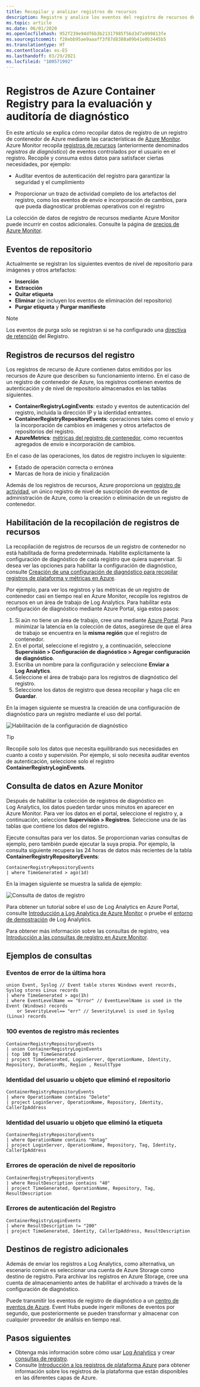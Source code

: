 ```yaml
---
title: Recopilar y analizar registros de recursos
description: Registre y analice los eventos del registro de recursos de Azure Container Registry como la autenticación, y el envío y la incorporación de cambios en imágenes.
ms.topic: article
ms.date: 06/01/2020
ms.openlocfilehash: 952f239e94df6b3b21317985f56d3d7a999813fe
ms.sourcegitcommit: f28ebb95ae9aaaff3f87d8388a09b41e0b3445b5
ms.translationtype: HT
ms.contentlocale: es-ES
ms.lasthandoff: 03/29/2021
ms.locfileid: "100571992"
---
```

# <a name="azure-container-registry-logs-for-diagnostic-evaluation-and-auditing"></a>Registros de Azure Container Registry para la evaluación y auditoría de diagnóstico

En este artículo se explica cómo recopilar datos de registro de un registro de contenedor de Azure mediante las características de [Azure Monitor](../azure-monitor/overview.md). Azure Monitor recopila [registros de recursos](../azure-monitor/essentials/platform-logs-overview.md) (anteriormente denominados *registros de diagnóstico*) de eventos controlados por el usuario en el registro. Recopile y consuma estos datos para satisfacer ciertas necesidades, por ejemplo:

* Auditar eventos de autenticación del registro para garantizar la seguridad y el cumplimiento 

* Proporcionar un trazo de actividad completo de los artefactos del registro, como los eventos de envío e incorporación de cambios, para que pueda diagnosticar problemas operativos con el registro 

La colección de datos de registro de recursos mediante Azure Monitor puede incurrir en costos adicionales. Consulte la página de [precios de Azure Monitor](https://azure.microsoft.com/pricing/details/monitor/). 

## <a name="repository-events"></a>Eventos de repositorio

Actualmente se registran los siguientes eventos de nivel de repositorio para imágenes y otros artefactos:

* **Inserción**
* **Extracción**
* **Quitar etiqueta**
* **Eliminar** (se incluyen los eventos de eliminación del repositorio)
* **Purgar etiqueta** y **Purgar manifiesto**

> [!NOTE]
> Los eventos de purga solo se registran si se ha configurado una [directiva de retención](container-registry-retention-policy.md) del Registro.

## <a name="registry-resource-logs"></a>Registros de recursos del registro

Los registros de recurso de Azure contienen datos emitidos por los recursos de Azure que describen su funcionamiento interno. En el caso de un registro de contenedor de Azure, los registros contienen eventos de autenticación y de nivel de repositorio almacenados en las tablas siguientes. 

* **ContainerRegistryLoginEvents**: estado y eventos de autenticación del registro, incluida la dirección IP y la identidad entrantes.
* **ContainerRegistryRepositoryEvents**: operaciones tales como el envío y la incorporación de cambios en imágenes y otros artefactos de repositorios del registro.
* **AzureMetrics**: [métricas del registro de contenedor](../azure-monitor/essentials/metrics-supported.md#microsoftcontainerregistryregistries), como recuentos agregados de envío e incorporación de cambios.

En el caso de las operaciones, los datos de registro incluyen lo siguiente:
  * Estado de operación correcta o errónea
  * Marcas de hora de inicio y finalización

Además de los registros de recursos, Azure proporciona un [registro de actividad](../azure-monitor/essentials/platform-logs-overview.md), un único registro de nivel de suscripción de eventos de administración de Azure, como la creación o eliminación de un registro de contenedor.

## <a name="enable-collection-of-resource-logs"></a>Habilitación de la recopilación de registros de recursos

La recopilación de registros de recursos de un registro de contenedor no está habilitada de forma predeterminada. Habilite explícitamente la configuración de diagnóstico de cada registro que quiera supervisar. Si desea ver las opciones para habilitar la configuración de diagnóstico, consulte [Creación de una configuración de diagnóstico para recopilar registros de plataforma y métricas en Azure](../azure-monitor/essentials/diagnostic-settings.md).

Por ejemplo, para ver los registros y las métricas de un registro de contenedor casi en tiempo real en Azure Monitor, recopile los registros de recursos en un área de trabajo de Log Analytics. Para habilitar esta configuración de diagnóstico mediante Azure Portal, siga estos pasos:

1. Si aún no tiene un área de trabajo, cree una mediante [Azure Portal](../azure-monitor/logs/quick-create-workspace.md). Para minimizar la latencia en la colección de datos, asegúrese de que el área de trabajo se encuentra en la **misma región** que el registro de contenedor.
1. En el portal, seleccione el registro y, a continuación, seleccione **Supervisión > Configuración de diagnóstico > Agregar configuración de diagnóstico**.
1. Escriba un nombre para la configuración y seleccione **Enviar a Log Analytics**.
1. Seleccione el área de trabajo para los registros de diagnóstico del registro.
1. Seleccione los datos de registro que desea recopilar y haga clic en **Guardar**.

En la imagen siguiente se muestra la creación de una configuración de diagnóstico para un registro mediante el uso del portal.

![Habilitación de la configuración de diagnóstico](media/container-registry-diagnostics-audit-logs/diagnostic-settings.png)

> [!TIP]
> Recopile solo los datos que necesita equilibrando sus necesidades en cuanto a costo y supervisión. Por ejemplo, si solo necesita auditar eventos de autenticación, seleccione solo el registro **ContainerRegistryLoginEvents**. 

## <a name="view-data-in-azure-monitor"></a>Consulta de datos en Azure Monitor

Después de habilitar la colección de registros de diagnóstico en Log Analytics, los datos pueden tardar unos minutos en aparecer en Azure Monitor. Para ver los datos en el portal, seleccione el registro y, a continuación, seleccione **Supervisión > Registros**. Seleccione una de las tablas que contiene los datos del registro. 

Ejecute consultas para ver los datos. Se proporcionan varias consultas de ejemplo, pero también puede ejecutar la suya propia. Por ejemplo, la consulta siguiente recupera las 24 horas de datos más recientes de la tabla **ContainerRegistryRepositoryEvents**:

```Kusto
ContainerRegistryRepositoryEvents
| where TimeGenerated > ago(1d) 
```

En la imagen siguiente se muestra la salida de ejemplo:

![Consulta de datos de registro](media/container-registry-diagnostics-audit-logs/azure-monitor-query.png)

Para obtener un tutorial sobre el uso de Log Analytics en Azure Portal, consulte [Introducción a Log Analytics de Azure Monitor](../azure-monitor/logs/log-analytics-tutorial.md) o pruebe el [entorno de demostración](https://portal.loganalytics.io/demo) de Log Analytics. 

Para obtener más información sobre las consultas de registro, vea [Introducción a las consultas de registro en Azure Monitor](../azure-monitor/logs/log-query-overview.md).

## <a name="query-examples"></a>Ejemplos de consultas

### <a name="error-events-from-the-last-hour"></a>Eventos de error de la última hora

```Kusto
union Event, Syslog // Event table stores Windows event records, Syslog stores Linux records
| where TimeGenerated > ago(1h)
| where EventLevelName == "Error" // EventLevelName is used in the Event (Windows) records
    or SeverityLevel== "err" // SeverityLevel is used in Syslog (Linux) records
```

### <a name="100-most-recent-registry-events"></a>100 eventos de registro más recientes

```Kusto
ContainerRegistryRepositoryEvents
| union ContainerRegistryLoginEvents
| top 100 by TimeGenerated
| project TimeGenerated, LoginServer, OperationName, Identity, Repository, DurationMs, Region , ResultType
```

### <a name="identity-of-user-or-object-that-deleted-repository"></a>Identidad del usuario u objeto que eliminó el repositorio

```Kusto
ContainerRegistryRepositoryEvents
| where OperationName contains "Delete"
| project LoginServer, OperationName, Repository, Identity, CallerIpAddress
```

### <a name="identity-of-user-or-object-that-deleted-tag"></a>Identidad del usuario u objeto que eliminó la etiqueta

```Kusto
ContainerRegistryRepositoryEvents
| where OperationName contains "Untag"
| project LoginServer, OperationName, Repository, Tag, Identity, CallerIpAddress
```

### <a name="repository-level-operation-failures"></a>Errores de operación de nivel de repositorio

```kusto
ContainerRegistryRepositoryEvents 
| where ResultDescription contains "40"
| project TimeGenerated, OperationName, Repository, Tag, ResultDescription
```

### <a name="registry-authentication-failures"></a>Errores de autenticación del Registro

```kusto
ContainerRegistryLoginEvents 
| where ResultDescription != "200"
| project TimeGenerated, Identity, CallerIpAddress, ResultDescription
```


## <a name="additional-log-destinations"></a>Destinos de registro adicionales

Además de enviar los registros a Log Analytics, como alternativa, un escenario común es seleccionar una cuenta de Azure Storage como destino de registro. Para archivar los registros en Azure Storage, cree una cuenta de almacenamiento antes de habilitar el archivado a través de la configuración de diagnóstico.

Puede transmitir los eventos de registro de diagnóstico a un [centro de eventos de Azure](../event-hubs/event-hubs-about.md). Event Hubs puede ingerir millones de eventos por segundo, que posteriormente se pueden transformar y almacenar con cualquier proveedor de análisis en tiempo real. 

## <a name="next-steps"></a>Pasos siguientes

* Obtenga más información sobre cómo usar [Log Analytics](../azure-monitor/logs/log-analytics-tutorial.md) y crear [consultas de registro](../azure-monitor/logs/get-started-queries.md).
* Consulte [Introducción a los registros de plataforma Azure](../azure-monitor/essentials/platform-logs-overview.md) para obtener información sobre los registros de la plataforma que están disponibles en las diferentes capas de Azure.